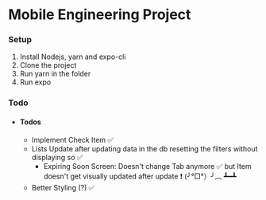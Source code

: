 # Mobile Engineering Project

### Setup

1. Install Nodejs, yarn and expo-cli
2. Clone the project
3. Run yarn in the folder
4. Run expo

### Todo

- #### Todos
  - Implement Check Item ✅
  - Lists Update after updating data in the db resetting the filters without displaying so ✅
    - Expiring Soon Screen: Doesn't change Tab anymore ✅ but Item doesn't get visually updated after update ❗ (╯°□°）╯︵ ┻━┻
  - Better Styling (?) ✅

